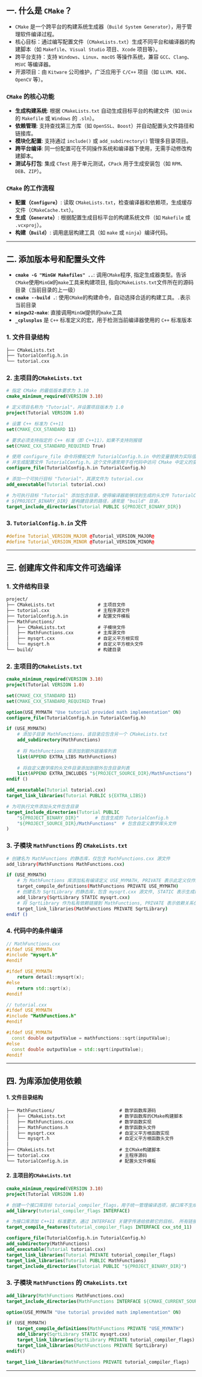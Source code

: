 ## 一. 什么是 `CMake`？
- `CMake` 是一个跨平台的构建系统生成器（`Build System Generator`），用于管理软件编译过程。
- 核心目标：通过编写配置文件（`CMakeLists.txt`）生成不同平台和编译器的构建脚本（如 `Makefile`、`Visual Studio` 项目、`Xcode` 项目等）。
- 跨平台支持：支持 `Windows`、`Linux`、`macOS` 等操作系统，兼容 `GCC`、`Clang`、`MSVC` 等编译器。
- 开源项目：由 `Kitware` 公司维护，广泛应用于 `C/C++` 项目（如 `LLVM`、`KDE`、`OpenCV` 等）。

### `CMake` 的核心功能
- **生成构建系统**: 根据 `CMakeLists.txt` 自动生成目标平台的构建文件（如 `Unix` 的 `Makefile` 或 `Windows` 的 `.sln`）。
- **依赖管理**: 支持查找第三方库（如 `OpenSSL`、`Boost`）并自动配置头文件路径和链接库。
- **模块化配置**: 支持通过 `include()` 或 `add_subdirectory()` 管理多目录项目。
- **跨平台编译**: 同一份配置可在不同操作系统和编译器下使用，无需手动修改构建脚本。
- **测试与打包**: 集成 `CTest` 用于单元测试，`CPack` 用于生成安装包（如 `RPM`、`DEB`、`ZIP`）。

### `CMake` 的工作流程
- **配置（`Configure`）**: 读取 `CMakeLists.txt`，检查编译器和依赖项，生成缓存文件（`CMakeCache.txt`）。
- **生成（`Generate`）**: 根据配置生成目标平台的构建系统文件（如 `Makefile` 或 `.vcxproj`）。
- **构建（`Build`）**: 调用底层构建工具（如 `make` 或 `ninja`）编译代码。

---

## 二. 添加版本号和配置头文件

- **`cmake -G "MinGW Makefiles" ..`**: 调用`CMake`程序, 指定生成器类型。告诉`CMake`使用`MinGW`的`make`工具来构建项目, 指向`CMakeLists.txt`文件所在的源码目录（当前目录的上一级）
- **`cmake --build .`**: 使用`CMake`的构建命令，自动选择合适的构建工具。`.`表示当前目录
- **`mingw32-make`**: 直接调用`MinGW`提供的`make`工具
- **`_cplusplus`** 是 `C++` 标准定义的宏，用于检测当前编译器使用的 `C++` 标准版本

### 1. 文件目录结构
```txt
├── CMakeLists.txt
├── TutorialConfig.h.in
└── tutorial.cxx
```

### 2. 主项目的`CMakeLists.txt`
```cmake
# 指定 CMake 的最低版本要求为 3.10
cmake_minimum_required(VERSION 3.10)

# 定义项目名称为 "Tutorial"，并设置项目版本为 1.0
project(Tutorial VERSION 1.0)

# 设置 C++ 标准为 C++11
set(CMAKE_CXX_STANDARD 11)

# 要求必须支持指定的 C++ 标准（即 C++11），如果不支持则报错
set(CMAKE_CXX_STANDARD_REQUIRED True)

# 使用 configure_file 命令将模板文件 TutorialConfig.h.in 中的变量替换为实际值，
# 并生成配置文件 TutorialConfig.h。这个文件通常用于在代码中访问 CMake 中定义的变量。
configure_file(TutorialConfig.h.in TutorialConfig.h)

# 添加一个可执行目标 "Tutorial"，其源文件为 tutorial.cxx
add_executable(Tutorial tutorial.cxx)

# 为可执行目标 "Tutorial" 添加包含目录，使得编译器能够找到生成的头文件 TutorialConfig.h。
# ${PROJECT_BINARY_DIR} 是构建目录的路径，通常是 "build" 目录。
target_include_directories(Tutorial PUBLIC ${PROJECT_BINARY_DIR})
```

### 3. `TutorialConfig.h.in` 文件
```c++
#define Tutorial_VERSION_MAJOR @Tutorial_VERSION_MAJOR@
#define Tutorial_VERSION_MINOR @Tutorial_VERSION_MINOR@
```

---

## 三. 创建库文件和库文件可选编译
### 1. 文件结构目录
```txt
project/
├── CMakeLists.txt                # 主项目文件
├── tutorial.cxx                  # 主程序源文件
├── TutorialConfig.h.in           # 配置文件模板
├── MathFunctions/
│   ├── CMakeLists.txt            # 子模块文件
│   ├── MathFunctions.cxx         # 主库源文件
│   ├── mysqrt.cxx                # 自定义平方根实现
│   └── mysqrt.h                  # 自定义平方根头文件
└── build/                        # 构建目录
```

### 2. 主项目的`CMakeLists.txt`
```cmake
cmake_minimum_required(VERSION 3.10)
project(Tutorial VERSION 1.0)

set(CMAKE_CXX_STANDARD 11)
set(CMAKE_CXX_STANDARD_REQUIRED True)

option(USE_MYMATH "Use tutorial provided math implementation" ON)
configure_file(TutorialConfig.h.in TutorialConfig.h)

if (USE_MYMATH)
    # 添加子目录 MathFunctions，该目录应包含另一个 CMakeLists.txt
    add_subdirectory(MathFunctions)
    
    # 将 MathFunctions 库添加到额外链接库列表
    list(APPEND EXTRA_LIBS MathFunctions)
    
    # 将自定义数学库的头文件目录添加到额外包含目录列表
    list(APPEND EXTRA_INCLUDES "${PROJECT_SOURCE_DIR}/MathFunctions")
endif ()

add_executable(Tutorial tutorial.cxx)
target_link_libraries(Tutorial PUBLIC ${EXTRA_LIBS})

# 为可执行文件添加头文件包含目录
target_include_directories(Tutorial PUBLIC
    "${PROJECT_BINARY_DIR}"      # 包含生成的 TutorialConfig.h
    "${PROJECT_SOURCE_DIR}/MathFunctions"  # 包含自定义数学库头文件
)
```

### 3. 子模块 `MathFunctions` 的 `CMakeLists.txt`
```bash
# 创建名为 MathFunctions 的静态库，仅包含 MathFunctions.cxx 源文件
add_library(MathFunctions MathFunctions.cxx)

if (USE_MYMATH)
    # 为 MathFunctions 库添加私有编译定义 USE_MYMATH, PRIVATE 表示此定义仅作用于该库本身，不会传递给链接它的其他目标
    target_compile_definitions(MathFunctions PRIVATE USE_MYMATH)
    # 创建名为 SqrtLibrary 的静态库，包含 mysqrt.cxx 源文件, STATIC 表示生成静态库（.a/.lib）
    add_library(SqrtLibrary STATIC mysqrt.cxx)
    # 将 SqrtLibrary 作为私有依赖链接到 MathFunctions, PRIVATE 表示依赖关系仅作用于 MathFunctions，不会向上层传递
    target_link_libraries(MathFunctions PRIVATE SqrtLibrary)
endif ()
```

### 4. 代码中的条件编译

```c++
// MathFunctions.cxx
#ifdef USE_MYMATH
#include "mysqrt.h"
#endif

#ifdef USE_MYMATH
    return detail::mysqrt(x);
#else
    return std::sqrt(x);
#endif

// tutorial.cxx
#ifdef USE_MYMATH
#include "MathFunctions.h"
#endif

#ifdef USE_MYMATH
  const double outputValue = mathfunctions::sqrt(inputValue);
#else
  const double outputValue = std::sqrt(inputValue);
#endif
```
---

## 四. 为库添加使用依赖
#### 1. 文件目录结构
```txt
├── MathFunctions/                        # 数学函数库源码
│   ├── CMakeLists.txt                    # 数学函数库的CMake构建脚本
│   ├── MathFunctions.cxx                 # 数学函数实现
│   ├── MathFunctions.h                   # 数学函数头文件
│   ├── mysqrt.cxx                        # 自定义平方根函数实现
│   └── mysqrt.h                          # 自定义平方根函数头文件
│
├── CMakeLists.txt                        # 主CMake构建脚本
├── tutorial.cxx                          # 主程序源码
└── TutorialConfig.h.in                   # 配置头文件模板
```

#### 2. 主项目的`CMakeLists.txt`
```cmake
cmake_minimum_required(VERSION 3.10)
project(Tutorial VERSION 1.0)

# 创建一个接口库目标 tutorial_compiler_flags，用于统一管理编译选项，接口库不生成实际代码，仅用于传递编译特性（如 C++ 标准）
add_library(tutorial_compiler_flags INTERFACE)

# 为接口库添加 C++11 标准要求，通过 INTERFACE 关键字传递给依赖它的目标， 所有链接此库的目标会自动启用 C++11
target_compile_features(tutorial_compiler_flags INTERFACE cxx_std_11)

configure_file(TutorialConfig.h.in TutorialConfig.h)
add_subdirectory(MathFunctions)
add_executable(Tutorial tutorial.cxx)
target_link_libraries(Tutorial PRIVATE tutorial_compiler_flags)
target_link_libraries(Tutorial PUBLIC MathFunctions)
target_include_directories(Tutorial PUBLIC "${PROJECT_BINARY_DIR}")
```

### 3. 子模块 `MathFunctions` 的 `CMakeLists.txt`
```cmake
add_library(MathFunctions MathFunctions.cxx)
target_include_directories(MathFunctions INTERFACE ${CMAKE_CURRENT_SOURCE_DIR})

option(USE_MYMATH "Use tutorial provided math implementation" ON)

if (USE_MYMATH)
    target_compile_definitions(MathFunctions PRIVATE "USE_MYMATH")
    add_library(SqrtLibrary STATIC mysqrt.cxx)
    target_link_libraries(SqrtLibrary PRIVATE tutorial_compiler_flags)
    target_link_libraries(MathFunctions PRIVATE SqrtLibrary)
endif()

target_link_libraries(MathFunctions PRIVATE tutorial_compiler_flags)
```

---
